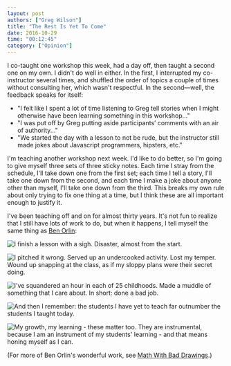 ```yaml
---
layout: post
authors: ["Greg Wilson"]
title: "The Rest Is Yet To Come"
date: 2016-10-29
time: "00:12:45"
category: ["Opinion"]
---
```


I co-taught one workshop this week,
had a day off,
then taught a second one on my own.
I didn't do well in either.
In the first,
I interrupted my co-instructor several times,
and shuffled the order of topics a couple of times without consulting her,
which wasn't respectful.
In the second&mdash;well, the feedback speaks for itself:

*   "I felt like I spent a lot of time listening to Greg tell stories when
    I might otherwise have been learning something in this workshop..."
*   "I was put off by Greg putting aside participants’ comments
    with an air of authority..."
*   "We started the day with a lesson to not be rude,
    but the instructor still made jokes about Javascript programmers,
    hipsters, etc."

I'm teaching another workshop next week.
I'd like to do better,
so I'm going to give myself three sets of three sticky notes.
Each time I stray from the schedule,
I'll take down one from the first set;
each time I tell a story,
I'll take one down from the second,
and each time I make a joke about anyone other than myself,
I'll take one down from the third.
This breaks my own rule about only trying to fix one thing at a time,
but I think these are all important enough to justify it.

I've been teaching off and on for almost thirty years.
It's not fun to realize that I still have lots of work to do,
but when it happens,
I tell myself the same thing as [Ben Orlin](https://mathwithbaddrawings.com/2016/10/19/what-i-tell-myself-after-a-bad-lesson/):

![I finish a lesson with a sigh. Disaster, almost from the start.]({{site.filesurl}}/2016/10/bad-lesson-01.jpg)

![I pitched it wrong.  Served up an undercooked activity.  Lost my temper.  Wound up snapping at the class, as if my sloppy plans were their secret doing.]({{site.filesurl}}/2016/10/bad-lesson-02.jpg)

![I've squandered an hour in each of 25 childhoods. Made a muddle of something that I care about. In short: done a bad job.]({{site.filesurl}}/2016/10/bad-lesson-03.jpg)

![And then I remember: the students I have yet to teach far outnumber the students I taught today.]({{site.filesurl}}/2016/10/bad-lesson-04.jpg)

![My growth, my learning - these matter too.  They are instrumental, because I am an instrument of my students' learning - and that means honing myself as I can.]({{site.filesurl}}/2016/10/bad-lesson-05.jpg)

(For more of Ben Orlin's wonderful work,
see [Math With Bad Drawings](https://mathwithbaddrawings.com/).)
